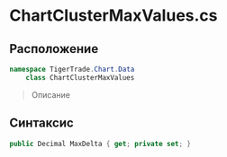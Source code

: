 
# ChartClusterMaxValues.cs
## Расположение
```csharp
namespace TigerTrade.Chart.Data  
    class ChartClusterMaxValues
```

> Описание

## Синтаксис
```csharp
public Decimal MaxDelta { get; private set; }
```
